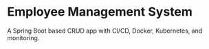 # Employee Management System
A Spring Boot based CRUD app with CI/CD, Docker, Kubernetes, and monitoring.